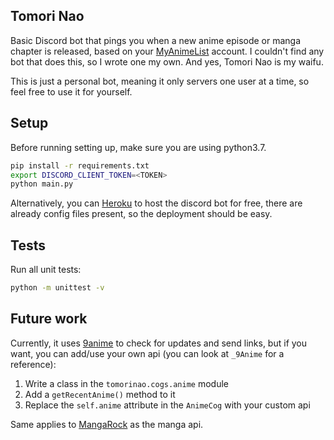 
## Tomori Nao

Basic Discord bot that pings you when a new anime episode or manga chapter is released, based on your [MyAnimeList](https://myanimelist.net/) account. I couldn't find any bot that does this, so I wrote one my own.
And yes, Tomori Nao is my waifu.

This is just a personal bot, meaning it only servers one user at a time, so feel free to use it for yourself.

## Setup

Before running setting up, make sure you are using python3.7.

```bash
pip install -r requirements.txt
export DISCORD_CLIENT_TOKEN=<TOKEN>
python main.py
```

Alternatively, you can [Heroku](https://www.heroku.com/) to host the discord bot for free, there are already config files present, so the deployment should be easy.

## Tests

Run all unit tests:
```bash
python -m unittest -v
```

## Future work

Currently, it uses [9anime](https://www1.9anime.nl/home) to check for updates and send links, but if you want, you can add/use your own api (you can look at `_9Anime` for a reference):
1. Write a class in the `tomorinao.cogs.anime` module
2. Add a `getRecentAnime()` method to it
3. Replace the `self.anime` attribute in the `AnimeCog` with your custom api

Same applies to [MangaRock](https://mangarock.com/) as the manga api.
